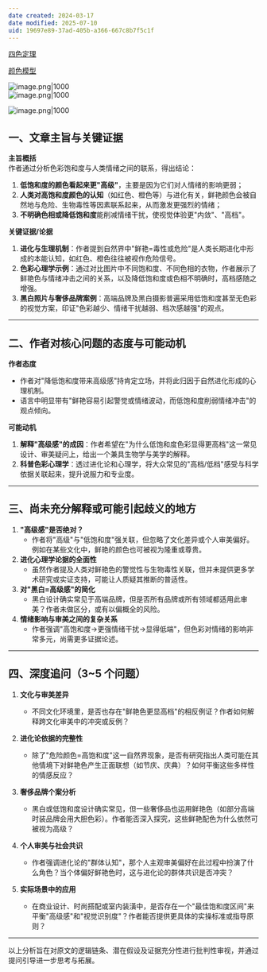 ```yaml
---
date created: 2024-03-17
date modified: 2025-07-10
uid: 19697e89-37ad-405b-a366-667c8b7f5c1f
---
```


[四色定理](四色定理.md)

[颜色模型](颜色模型.md)

![image.png|1000](https://imagehosting4picgo.oss-cn-beijing.aliyuncs.com/imagehosting/20240317005304.png)  
![image.png|1000](https://imagehosting4picgo.oss-cn-beijing.aliyuncs.com/imagehosting/20240317011324.png)

![image.png|1000](https://imagehosting4picgo.oss-cn-beijing.aliyuncs.com/imagehosting/20240118162111.png)

## 一、文章主旨与关键证据

**主旨概括**  
作者通过分析色彩饱和度与人类情绪之间的联系，得出结论：

1. **低饱和度的颜色看起来更"高级"**，主要是因为它们对人情绪的影响更弱；
2. **人类对高饱和度颜色的认知**（如红色、橙色等）与进化有关，鲜艳颜色会被自然地与危险、生物毒性等因素联系起来，从而激发更强烈的情绪；
3. **不明确色相或降低饱和度**能削减情绪干扰，使视觉体验更"内敛"、"高档"。

**关键证据/论据**

1. **进化与生理机制**：作者提到自然界中"鲜艳=毒性或危险"是人类长期进化中形成的本能认知，如红色、橙色往往被视作危险信号。
2. **色彩心理学示例**：通过对比图片中不同饱和度、不同色相的衣物，作者展示了鲜艳色与情绪冲击之间的关系，以及降低饱和度或色相不明确时，高档感随之增强。
3. **黑白照片与奢侈品牌案例**：高端品牌及黑白摄影普遍采用低饱和度甚至无色彩的视觉方案，印证"色彩越少、情绪干扰越弱、档次感越强"的观点。

---

## 二、作者对核心问题的态度与可能动机

**作者态度**

- 作者对"降低饱和度带来高级感"持肯定立场，并将此归因于自然进化形成的心理机制。
- 语言中明显带有"鲜艳容易引起警觉或情绪波动，而低饱和度削弱情绪冲击"的观点倾向。

**可能动机**

1. **解释"高级感"的成因**：作者希望在"为什么低饱和度色彩显得更高档"这一常见设计、审美疑问上，给出一个兼具生物学与美学的解释。
2. **科普色彩心理学**：透过进化论和心理学，将大众常见的"高档/低档"感受与科学依据关联起来，提升说服力和专业度。

---

## 三、尚未充分解释或可能引起歧义的地方

1. **"高级感"是否绝对？**
    - 作者将"高级"与"低饱和度"强关联，但忽略了文化差异或个人审美偏好。例如在某些文化中，鲜艳的颜色也可被视为隆重或尊贵。
2. **进化心理学论据的全面性**
    - 虽然作者提及人类对鲜艳色的警觉性与生物毒性关联，但并未提供更多学术研究或实证支持，可能让人质疑其推断的普适性。
3. **对"黑白=高级感"的简化**
    - 黑白设计确实常见于高端品牌，但是否所有品牌或所有领域都适用此审美？作者未做区分，或有以偏概全的风险。
4. **情绪影响与审美之间的复杂关系**
    - 作者强调"高饱和度→更强情绪干扰→显得低端"，但色彩对情绪的影响非常多元，尚需更多证据论述。

---

## 四、深度追问（3~5 个问题）

1. **文化与审美差异**
    
    - 不同文化环境里，是否也存在"鲜艳色更显高档"的相反例证？作者如何解释跨文化审美中的冲突或反例？
2. **进化论依据的完整性**
    
    - 除了"危险颜色=高饱和度"这一自然界现象，是否有研究指出人类可能在其他情境下对鲜艳色产生正面联想（如节庆、庆典）？如何平衡这些多样性的情感反应？
3. **奢侈品牌个案分析**
    
    - 黑白或低饱和度设计确实常见，但一些奢侈品也运用鲜艳色（如部分高端时装品牌会用大胆色彩）。作者能否深入探究，这些鲜艳配色为什么依然可被视为高级？
4. **个人审美与社会共识**
    
    - 作者强调进化论的"群体认知"，那个人主观审美偏好在此过程中扮演了什么角色？当个体偏好鲜艳色时，这与进化论的群体共识是否冲突？
5. **实际场景中的应用**
    
    - 在商业设计、时尚搭配或室内装潢中，是否存在一个"最佳饱和度区间"来平衡"高级感"和"视觉识别度"？作者能否提供更具体的实操标准或指导原则？

---

以上分析旨在对原文的逻辑链条、潜在假设及证据充分性进行批判性审视，并通过提问引导进一步思考与拓展。
